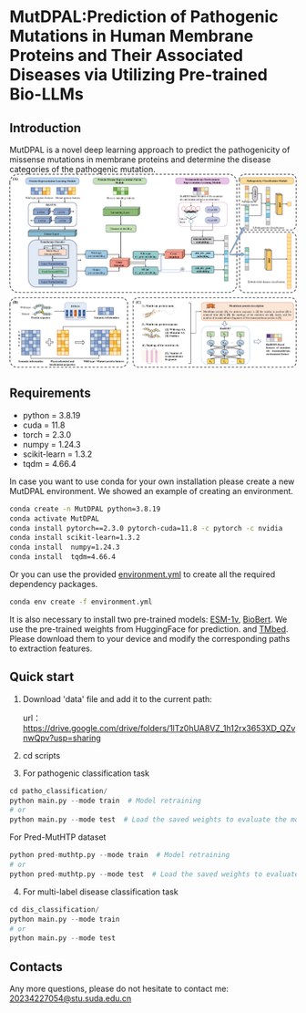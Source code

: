 # MutDPAL:Prediction of Pathogenic Mutations in Human Membrane Proteins and Their Associated Diseases via Utilizing Pre-trained Bio-LLMs
## Introduction  
MutDPAL is a novel deep learning approach to predict the pathogenicity of missense mutations in membrane proteins and determine the disease categories of the pathogenic mutation.
![MutDPAL](./architecture.png)
## Requirements

* python = 3.8.19   
* cuda = 11.8    
* torch = 2.3.0  
* numpy = 1.24.3  
* scikit-learn = 1.3.2  
* tqdm = 4.66.4  

In case you want to use conda for your own installation please create a new MutDPAL environment.
We showed an example of creating an environment.
```sh
conda create -n MutDPAL python=3.8.19
conda activate MutDPAL
conda install pytorch==2.3.0 pytorch-cuda=11.8 -c pytorch -c nvidia
conda install scikit-learn=1.3.2 
conda install  numpy=1.24.3
conda install  tqdm=4.66.4  
```
Or you can use the provided [environment.yml](./environment.yml) to create all the required dependency packages.
```sh
conda env create -f environment.yml
```

It is also necessary to install two pre-trained models: [ESM-1v](https://huggingface.co/facebook/esm1v_t33_650M_UR90S_1), [BioBert](https://huggingface.co/dmis-lab/biobert-base-cased-v1.1/). We use the pre-trained weights from HuggingFace for prediction. and [TMbed](https://github.com/BernhoferM/TMbed). Please download them to your device and modify the corresponding paths to extraction features.  

## Quick start
1. Download  'data' file and add it to the current path:

   url： https://drive.google.com/drive/folders/1lTz0hUA8VZ_1h12rx3653XD_QZvnwQpv?usp=sharing

   
2. cd scripts
3. For pathogenic classification task  
```python
cd patho_classification/  
python main.py --mode train  # Model retraining
# or
python main.py --mode test  # Load the saved weights to evaluate the model on test data
```
For Pred-MutHTP dataset  
```python
python pred-muthtp.py --mode train  # Model retraining  
# or
python pred-muthtp.py --mode test  # Load the saved weights to evaluate the model on holdout-test data
```  
4. For multi-label disease classification task  
 ```python
cd dis_classification/  
python main.py --mode train
# or
python main.py --mode test
```


## Contacts  
Any more questions, please do not hesitate to contact me: 20234227054@stu.suda.edu.cn
